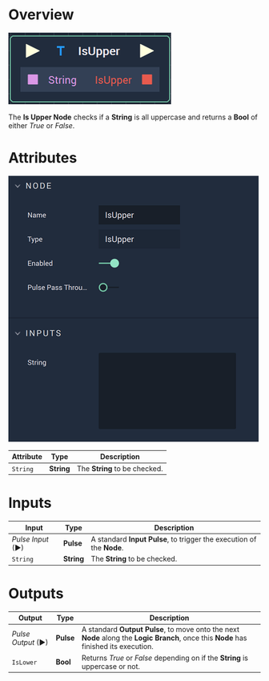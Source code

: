 # Overview

![The IsUpper Node.](../../.gitbook/assets/isuppernode.png)

The **Is Upper Node** checks if a **String** is all uppercase and returns a **Bool** of either *True* or *False*. 

# Attributes

![The IsUpper Node Attributes.](../../.gitbook/assets/isupperattributes.png)

|Attribute|Type|Description|
|---|---|---|
|`String`|**String**|The **String** to be checked.|

# Inputs

|Input|Type|Description|
|---|---|---|
|*Pulse Input* (►)|**Pulse**|A standard **Input Pulse**, to trigger the execution of the **Node**.|
|`String`|**String**|The **String** to be checked.|

# Outputs

|Output|Type|Description|
|---|---|---|
|*Pulse Output* (►)|**Pulse**|A standard **Output Pulse**, to move onto the next **Node** along the **Logic Branch**, once this **Node** has finished its execution.|
|`IsLower`|**Bool**|Returns *True* or *False* depending on if the **String** is uppercase or not.|


